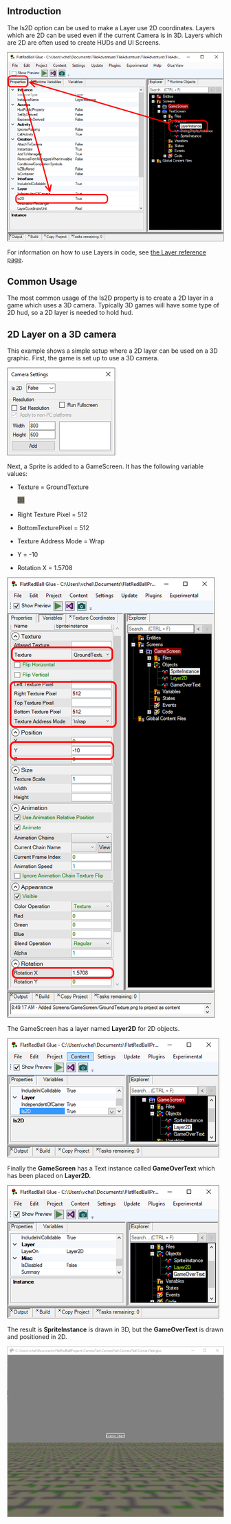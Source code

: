 ## Introduction

The Is2D option can be used to make a Layer use 2D coordinates. Layers which are 2D can be used even if the current Camera is in 3D. Layers which are 2D are often used to create HUDs and UI Screens.

![](/media/2016-04-img_572276954d277.png)

For information on how to use Layers in code, see [the Layer reference page](/documentation/tools/glue-reference/objects/glue-reference-objects-layer.md "Glue:Reference:Objects:Layer").

## Common Usage

The most common usage of the Is2D property is to create a 2D layer in a game which uses a 3D camera. Typically 3D games will have some type of 2D hud, so a 2D layer is needed to hold hud.

## 2D Layer on a 3D camera

This example shows a simple setup where a 2D layer can be used on a 3D graphic. First, the game is set up to use a 3D camera.

![](/media/2017-02-img_58a1d6a552f4a.png)

Next, a Sprite is added to a GameScreen. It has the following variable values:

-   Texture = GroundTexture

    ![](/media/2017-02-img_58a1d772cfa7e.png)

-   Right Texture Pixel = 512

-   BottomTexturePixel = 512

-   Texture Address Mode = Wrap

-   Y = -10

-   Rotation X = 1.5708

![](/media/2017-02-img_58a1d7a38142d.png)

The GameScreen has a layer named **Layer2D** for 2D objects.

![](/media/2017-02-img_58a1d808956f8.png)

Finally the **GameScreen** has a Text instance called **GameOverText** which has been placed on **Layer2D.**

![](/media/2017-02-img_58a1d84d86ed1.png)

The result is **SpriteInstance** is drawn in 3D, but the **GameOverText** is drawn and positioned in 2D.

![](/media/2017-02-img_58a1d877b37d3.png)
